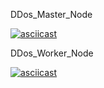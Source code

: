 DDos_Master_Node 




[![asciicast](https://asciinema.org/a/385069.svg)](https://asciinema.org/a/385069)





DDos_Worker_Node



[![asciicast](https://asciinema.org/a/385070.svg)](https://asciinema.org/a/385070)
